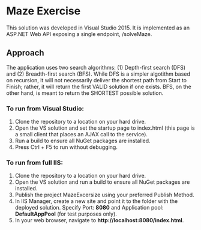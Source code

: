 # Maze Exercise

This solution was developed in Visual Studio 2015. It is implemented as an ASP.NET Web API exposing a single endpoint, /solveMaze.

## Approach

The application uses two search algorithms: (1) Depth-first search (DFS) and (2) Breadth-first search (BFS). While DFS is a simpler algotithm based on recursion, it will not necessarily deliver the shortest path from Start to Finish; rather, it will return the first VALID solution if one exists. BFS, on the other hand, is meant to return the SHORTEST possible solution.

### To run from Visual Studio:

1. Clone the repository to a location on your hard drive.
2. Open the VS solution and set the startup page to index.html (this page is a small client that places an AJAX call to the service).
3. Run a build to ensure all NuGet packages are installed.
4. Press Ctrl + F5 to run without debugging.

### To run from full IIS:

1. Clone the repository to a location on your hard drive.
2. Open the VS solution and run a build to ensure all NuGet packages are installed.
3. Publish the project MazeExcersize using your preferred Publish Method.
4. In IIS Manager, create a new site and point it to the folder with the deployed solution. Specify Port: **8080** and Application pool: **DefaultAppPool** (for test purposes only).
5. In your web browser, navigate to **http://localhost:8080/index.html**.
